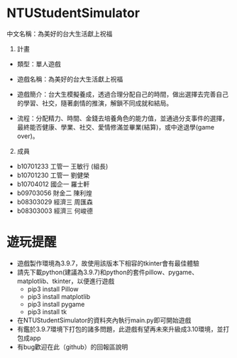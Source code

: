 # NTUStudentSimulator
中文名稱：為美好的台大生活獻上祝福

1. 計畫
- 類型：單人遊戲

- 遊戲名稱：為美好的台大生活獻上祝福

- 遊戲簡介：台大生模擬養成，透過合理分配自己的時間，做出選擇去完善自己的學習、社交，隨著劇情的推演，解鎖不同成就和結局。

- 流程：分配精力、時間、金錢去培養角色的能力值，並通過分支事件的選擇，最終能否健康、學業、社交、愛情修滿並畢業(結算)，或中途退學(game over)。
	

2. 成員
- b10701233 工管一 王敏行 (組長)
- b10701230 工管一 劉健榮
- b10704012 國企一 羅士軒
- b09703056 財金二 陳利煌
- b08303029 經濟三 周匯森
- b08303003 經濟三 何峻德


# 遊玩提醒
- 遊戲製作環境為3.9.7，故使用該版本下相容的tkinter會有最佳體驗
- 請先下載python(建議為3.9.7)和python的套件pillow、pygame、matplotlib、tkinter，以便進行遊戲
	- pip3 install Pillow
	- pip3 install matplotlib
	- pip3 install pygame
	- pip3 install tk
- 在NTUStudentSimulator的資料夾內執行main.py即可開始遊戲
- 有鑑於3.9.7環境下打包的諸多問題，此遊戲有望再未來升級成3.10環境，並打包成app
- 有bug歡迎在此（github）的回報區說明